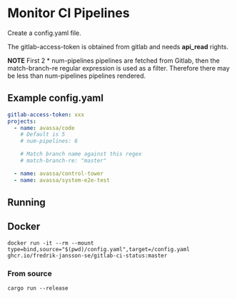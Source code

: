 # Monitor CI Pipelines
Create a config.yaml file.

The gitlab-access-token is obtained from gitlab and needs **api_read** rights.

**NOTE** First 2 * num-pipelines pipelines are fetched from Gitlab, then the match-branch-re regular expression is used as a filter. Therefore there may be less than num-pipelines pipelines rendered.

## Example config.yaml
```yaml
gitlab-access-token: xxx
projects:
  - name: avassa/code
    # Default is 5
    # num-pipelines: 6

    # Match branch name against this regex
    # match-branch-re: "master"

  - name: avassa/control-tower
  - name: avassa/system-e2e-test
```

## Running
## Docker
```shell
docker run -it --rm --mount type=bind,source="$(pwd)/config.yaml",target=/config.yaml ghcr.io/fredrik-jansson-se/gitlab-ci-status:master
```
### From source
```shell
cargo run --release
```
